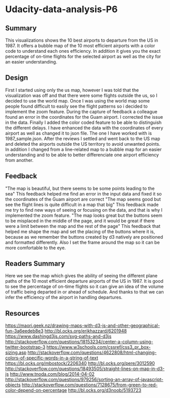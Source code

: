 # Udacity-data-analysis-P6


## Summary

This visualizations shows the 10 best airports to departure from the US in 1987. It offers a bubble map of the 10 most efficient airports with a color code to understand each ones efficiency. In addition it gives you the exact percentage of on-time flights for the selected airport as well as the city for an easier understanding.

## Design
First I started using only the us map, however I was told that the visualization was off and that there were some flights outside the us, so I decided to use the world map.
Once I was using the world map some people found difficult to easily see the flight patterns so i decided to implement the zoom feature.
During the capture of feedback a colleague found an error in the coordinates for the Guam airport. I corrected the issue in the data.
Finally I added the color coded feature to be able to distinguish the different delays. I have enhanced the data with the coordinates of every airport as well as changed it to json file. The one I have worked with is 1987_sample.json.
After the reviews I settled and went back to the US map and deleted the airports outside the US territory to avoid unwanted points. In addition I changed from a line-related map to a bubble map for an easier understanding and to be able to better differenciate one airport efficiency from another. 

## Feedback
"The map is beautiful, but there seems to be some points leading to the sea"
This feedback helped me find an error in the input data and fixed it so the coordinates of the Guam airport are correct
"The map seems good but see the flight lines is quite difficult in a map that big"
This feedback made me try to find new ways of seeing or focusing on the data, and that is why I implemented the zoom feature.
"The map looks great but the buttons seem to be misplaced in the middle of the page, and it would be great if there were a limit between the map and the rest of the page"
This feedback that helped me shape the map and set the placing of the buttons where it is, because as we remember the buttons created by d3 natively are positioned and formatted differently. Also I set the frame around the map so it can be more comfortable to the eye.


## Readers Summary
Here we see the map which gives the ability of seeing the different plane paths of the 10 most efficient departure airports of the US in 1987. It is good to see the percentage of on-time flights so it can give an idea of the volume of traffic being departed in or ahead of schedule. And thanks to that we can infer the efficiency of the airport in handling departures.


## Resources

https://maori.geek.nz/drawing-maps-with-d3-js-and-other-geographical-fun-3a6eedeb8e3
http://bl.ocks.org/erikhazzard/6201948
https://www.dashingd3js.com/svg-paths-and-d3js
http://stackoverflow.com/questions/18153234/center-a-column-using-twitter-bootstrap-3
https://www.w3schools.com/cssref/css3_pr_box-sizing.asp
http://stackoverflow.com/questions/4622808/html-changing-colors-of-specific-words-in-a-string-of-text
https://bl.ocks.org/mbostock/2206340
http://bl.ocks.org/pere/3012590
http://stackoverflow.com/questions/18493505/straight-lines-on-map-in-d3-js
http://www.tnoda.com/blog/2014-04-02
http://stackoverflow.com/questions/979256/sorting-an-array-of-javascript-objects
http://stackoverflow.com/questions/7128675/from-green-to-red-color-depend-on-percentage
http://bl.ocks.org/d3noob/5193723